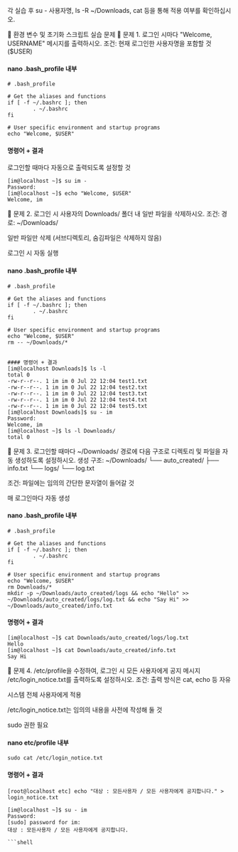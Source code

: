 각 실습 후 su - 사용자명, ls -R ~/Downloads, cat 등을 통해 적용 여부를 확인하십시오.

🧪 환경 변수 및 초기화 스크립트 실습 문제
🔹 문제 1. 로그인 시마다 "Welcome, USERNAME" 메시지를 출력하시오.
조건:
현재 로그인한 사용자명을 포함할 것 ($USER)
#### nano .bash_profile 내부 
```shell
# .bash_profile

# Get the aliases and functions
if [ -f ~/.bashrc ]; then
        . ~/.bashrc
fi

# User specific environment and startup programs
echo "Welcome, $USER"
```
#### 명령어 + 결과
로그인할 때마다 자동으로 출력되도록 설정할 것
```shell
[im@localhost ~]$ su im -
Password: 
[im@localhost ~]$ echo "Welcome, $USER"
Welcome, im
```

🔹 문제 2. 로그인 시 사용자의 Downloads/ 폴더 내 일반 파일을 삭제하시오.
조건:
경로: ~/Downloads/


일반 파일만 삭제 (서브디렉토리, 숨김파일은 삭제하지 않음)


로그인 시 자동 실행
#### nano .bash_profile 내부 
```shell
# .bash_profile

# Get the aliases and functions
if [ -f ~/.bashrc ]; then
        . ~/.bashrc
fi

# User specific environment and startup programs
echo "Welcome, $USER"
rm -- ~/Downloads/*
```

```shell

#### 명령어 + 결과
[im@localhost Downloads]$ ls -l 
total 0
-rw-r--r--. 1 im im 0 Jul 22 12:04 test1.txt
-rw-r--r--. 1 im im 0 Jul 22 12:04 test2.txt
-rw-r--r--. 1 im im 0 Jul 22 12:04 test3.txt
-rw-r--r--. 1 im im 0 Jul 22 12:04 test4.txt
-rw-r--r--. 1 im im 0 Jul 22 12:04 test5.txt
[im@localhost Downloads]$ su - im
Password: 
Welcome, im
[im@localhost ~]$ ls -l Downloads/
total 0
```

🔹 문제 3. 로그인할 때마다 ~/Downloads/ 경로에 다음 구조로 디렉토리 및 파일을 자동 생성하도록 설정하시오.
생성 구조:
~/Downloads/
 └── auto_created/
      ├── info.txt
      └── logs/
           └── log.txt

조건:
파일에는 임의의 간단한 문자열이 들어갈 것


매 로그인마다 자동 생성

#### nano .bash_profile 내부 
```shell
# .bash_profile

# Get the aliases and functions
if [ -f ~/.bashrc ]; then
        . ~/.bashrc
fi

# User specific environment and startup programs
echo "Welcome, $USER"
rm Downloads/*
mkdir -p ~/Downloads/auto_created/logs && echo "Hello" >> ~/Downloads/auto_created/logs/log.txt && echo "Say Hi" >>  ~/Downloads/auto_created/info.txt
```
#### 명령어 + 결과
```shell
[im@localhost ~]$ cat Downloads/auto_created/logs/log.txt
Hello
[im@localhost ~]$ cat Downloads/auto_created/info.txt
Say Hi

```



🔹 문제 4. /etc/profile을 수정하여, 로그인 시 모든 사용자에게 공지 메시지 /etc/login_notice.txt를 출력하도록 설정하시오.
조건:
출력 방식은 cat, echo 등 자유


시스템 전체 사용자에게 적용


/etc/login_notice.txt는 임의의 내용을 사전에 작성해 둘 것


sudo 권한 필요


#### nano etc/profile 내부 

```shell
sudo cat /etc/login_notice.txt
```

#### 명령어 + 결과
```shell
[root@localhost etc] echo "대상 : 모든사용자 / 모든 사용자에게 공지합니다." > login_notice.txt

[im@localhost ~]$ su - im
Password: 
[sudo] password for im: 
대상 : 모든사용자 / 모든 사용자에게 공지합니다.

```shell


